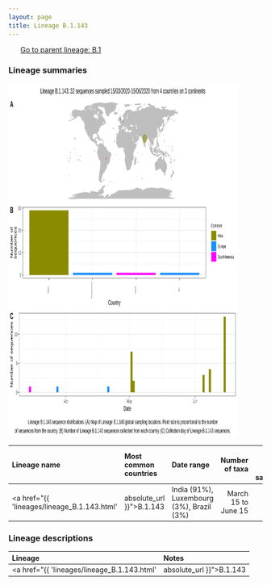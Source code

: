 ```yaml
---
layout: page
title: Lineage B.1.143
---
```




<p>
<ul class="actions small">
	 <a href="{{ 'lineages/lineage_B.1.html' | absolute_url }}" class="button special fit">Go to parent lineage: B.1</a>
</ul>
</p>
<h3> Lineage summaries</h3>

<img src="../assets/images/B.1.143.svg" alt="B.1.143 lineage summary figure" width="90%" height="700px" />


| Lineage name | Most common countries | Date range | Number of taxa |  Days since last sampling | Known Travel | Recall value |
|:-----|:-----|:-------|-------:|-------:|:---------|--------:|
| <a href="{{ 'lineages/lineage_B.1.143.html' | absolute_url }}">B.1.143</a> | India (91%), Luxembourg (3%), Brazil (3%) | March 15 to June 15 | 32 | 68 |  | 0.91 |

<h3>Lineage descriptions</h3>

| Lineage | Notes |
|:-----|:-----|
| <a href="{{ 'lineages/lineage_B.1.143.html' | absolute_url }}">B.1.143</a> | Indian lineage |

